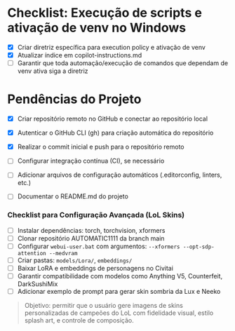 # Checklist: Execução de scripts e ativação de venv no Windows
- [x] Criar diretriz específica para execution policy e ativação de venv
- [x] Atualizar índice em copilot-instructions.md
- [ ] Garantir que toda automação/execução de comandos que dependam de venv ativa siga a diretriz
# Pendências do Projeto

- [x] Criar repositório remoto no GitHub e conectar ao repositório local
- [x] Autenticar o GitHub CLI (gh) para criação automática do repositório
- [x] Realizar o commit inicial e push para o repositório remoto
- [ ] Configurar integração contínua (CI), se necessário
- [ ] Adicionar arquivos de configuração automáticos (.editorconfig, linters, etc.)
- [ ] Documentar o README.md do projeto



### Checklist para Configuração Avançada (LoL Skins)
- [ ] Instalar dependências: torch, torchvision, xformers
- [ ] Clonar repositório AUTOMATIC1111 da branch main
- [ ] Configurar `webui-user.bat` com argumentos: `--xformers --opt-sdp-attention --medvram`
- [ ] Criar pastas: `models/Lora/`, `embeddings/`
- [ ] Baixar LoRA e embeddings de personagens no Civitai
- [ ] Garantir compatibilidade com modelos como Anything V5, Counterfeit, DarkSushiMix
- [ ] Adicionar exemplo de prompt para gerar skin sombria da Lux e Neeko

> Objetivo: permitir que o usuário gere imagens de skins personalizadas de campeões do LoL com fidelidade visual, estilo splash art, e controle de composição.
